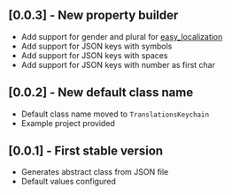 ## [0.0.3] - New property builder

- Add support for gender and plural for [easy_localization](https://pub.dev/packages/easy_localization)
- Add support for JSON keys with symbols
- Add support for JSON keys with spaces
- Add support for JSON keys with number as first char

## [0.0.2] - New default class name

- Default class name moved to `TranslationsKeychain`
- Example project provided

## [0.0.1] - First stable version

- Generates abstract class from JSON file
- Default values configured
